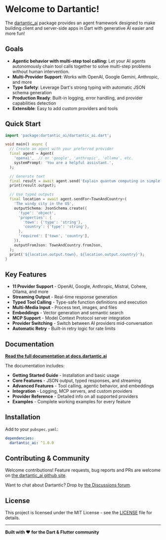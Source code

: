 # Welcome to Dartantic!

The [dartantic_ai](https://pub.dev/packages/dartantic_ai) package provides an
agent framework designed to make building client and server-side apps in Dart 
with generative AI easier and more fun!

## Goals

- **Agentic behavior with multi-step tool calling:** Let your AI agents
  autonomously chain tool calls together to solve multi-step problems without
  human intervention.
- **Multi-Provider Support**: Works with OpenAI, Google Gemini, Anthropic, and more
- **Type Safety**: Leverage Dart's strong typing with automatic JSON schema
  generation
- **Production Ready**: Built-in logging, error handling, and provider
  capabilities detection
- **Extensible**: Easy to add custom providers and tools

## Quick Start

```dart
import 'package:dartantic_ai/dartantic_ai.dart';

void main() async {
  // Create an agent with your preferred provider
  final agent = Agent(
    'openai',  // or 'google', 'anthropic', 'ollama', etc.
    systemPrompt: 'You are a helpful assistant.',
  );

  // Generate text
  final result = await agent.send('Explain quantum computing in simple terms');
  print(result.output);

  // Use typed outputs
  final location = await agent.sendFor<TownAndCountry>(
    'The windy city in the US',
    outputSchema: JsonSchema.create({
      'type': 'object',
      'properties': {
        'town': {'type': 'string'},
        'country': {'type': 'string'},
      },
      'required': ['town', 'country'],
    }),
    outputFromJson: TownAndCountry.fromJson,
  );
  print('${location.output.town}, ${location.output.country}');
}
```

## Key Features

- **11 Provider Support** - OpenAI, Google, Anthropic, Mistral, Cohere, Ollama, and more
- **Streaming Output** - Real-time response generation
- **Typed Tool Calling** - Type-safe function definitions and execution
- **Multi-Media Input** - Process text, images, and files
- **Embeddings** - Vector generation and semantic search
- **MCP Support** - Model Context Protocol server integration
- **Provider Switching** - Switch between AI providers mid-conversation
- **Automatic Retry** - Built-in retry logic for rate limits

## Documentation

**[Read the full documentation at docs.dartantic.ai](https://docs.dartantic.ai)**

The documentation includes:
- **Getting Started Guide** - Installation and basic usage
- **Core Features** - JSON output, typed responses, and streaming
- **Advanced Features** - Tool calling, agentic behavior, and embeddings
- **Integration** - Logging, MCP servers, and custom providers
- **Provider Reference** - Detailed info on all supported providers
- **Examples** - Complete working examples for every feature

## Installation

Add to your `pubspec.yaml`:

```yaml
dependencies:
  dartantic_ai: ^1.0.0
```

## Contributing & Community

Welcome contributions! Feature requests, bug reports and PRs are welcome on [the
dartantic_ai github site](https://github.com/csells/dartantic_ai).

Want to chat about Dartantic? Drop by [the Discussions
forum](https://github.com/davidmigloz/csells/dartantic_ai).

## License

This project is licensed under the MIT License - see the [LICENSE](LICENSE) file
for details.

---

**Built with ❤️ for the Dart & Flutter community**
